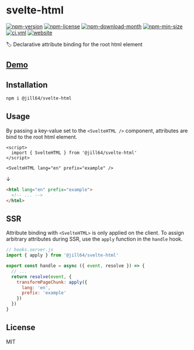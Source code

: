 <!----- BEGIN GHOST DOCS HEADER ----->

# svelte-html

<!----- BEGIN GHOST DOCS BADGES -----><a href="https://npmjs.com/package/@jill64/svelte-html"><img src="https://img.shields.io/npm/v/@jill64/svelte-html" alt="npm-version" /></a> <a href="https://npmjs.com/package/@jill64/svelte-html"><img src="https://img.shields.io/npm/l/@jill64/svelte-html" alt="npm-license" /></a> <a href="https://npmjs.com/package/@jill64/svelte-html"><img src="https://img.shields.io/npm/dm/@jill64/svelte-html" alt="npm-download-month" /></a> <a href="https://npmjs.com/package/@jill64/svelte-html"><img src="https://img.shields.io/bundlephobia/min/@jill64/svelte-html" alt="npm-min-size" /></a> <a href="https://github.com/jill64/svelte-html/actions/workflows/ci.yml"><img src="https://github.com/jill64/svelte-html/actions/workflows/ci.yml/badge.svg" alt="ci.yml" /></a> <a href="https://svelte-html.jill64.dev"><img src="https://img.shields.io/website?up_message=working&down_message=down&url=https%3A%2F%2Fsvelte-html.jill64.dev" alt="website" /></a><!----- END GHOST DOCS BADGES ----->

🏷️ Declarative attribute binding for the root html element

## [Demo](https://svelte-html.jill64.dev)

<!----- END GHOST DOCS HEADER ----->

## Installation

```sh
npm i @jill64/svelte-html
```

## Usage

By passing a key-value set to the `<SvelteHTML />` component, attributes are bind to the root html element.

```svelte
<script>
  import { SvelteHTML } from '@jill64/svelte-html'
</script>

<SvelteHTML lang="en" prefix="example" />
```

↓

```html
<html lang="en" prefix="example">
  <!-- ... -->
</html>
```

## SSR

Attribute binding with `<SvelteHTML>` is only applied on the client.
To assign arbitrary attributes during SSR, use the `apply` function in the `handle` hook.

```js
// hooks.server.js
import { apply } from '@jill64/svelte-html'

export const handle = async ({ event, resolve }) => {
  // ...
  return resolve(event, {
    transformPageChunk: apply({
      lang: 'en',
      prefix: 'example'
    })
  })
}
```

<!----- BEGIN GHOST DOCS FOOTER ----->

## License

MIT

<!----- END GHOST DOCS FOOTER ----->
